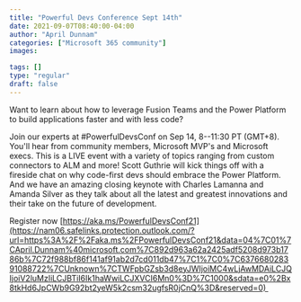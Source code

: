 ```yaml
---
title: "Powerful Devs Conference Sept 14th"
date: 2021-09-07T08:40:00-04:00
author: "April Dunnam"
categories: ["Microsoft 365 community"]
images:

tags: []
type: "regular"
draft: false
---
```


Want to learn about how to leverage Fusion Teams and the Power Platform
to build applications faster and with less code?  


Join our experts at #PowerfulDevsConf on Sep 14, 8--11:30 PT (GMT+8).
You\'ll hear from community members, Microsoft MVP\'s and Microsoft
execs. This is a LIVE event with a variety of topics ranging from custom
connectors to ALM and more!
Scott Guthrie will kick things off with a fireside chat on why
code-first devs should embrace the Power Platform. And we have an
amazing closing keynote with Charles Lamanna and Amanda Silver as they
talk about all the latest and greatest innovations and their take on the
future of development.  


Register
now [https://aka.ms/PowerfulDevsConf21](https://nam06.safelinks.protection.outlook.com/?url=https%3A%2F%2Faka.ms%2FPowerfulDevsConf21&data=04%7C01%7CApril.Dunnam%40microsoft.com%7C892d963a62a2425adf5208d973b1786b%7C72f988bf86f141af91ab2d7cd011db47%7C1%7C0%7C637668028391088722%7CUnknown%7CTWFpbGZsb3d8eyJWIjoiMC4wLjAwMDAiLCJQIjoiV2luMzIiLCJBTiI6Ik1haWwiLCJXVCI6Mn0%3D%7C1000&sdata=e0%2Bx8tkHd6JpCWb9G92bt2yeW5k2csm32ugfsR0jCnQ%3D&reserved=0) 
